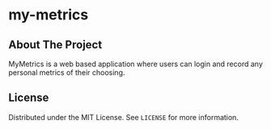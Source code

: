 # my-metrics

<!-- ABOUT THE PROJECT -->
## About The Project
MyMetrics is a web based application where users can login and record any personal metrics of their choosing.


<!-- LICENSE -->
## License

Distributed under the MIT License. See `LICENSE` for more information.
